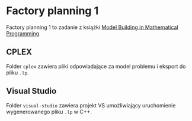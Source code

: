 # Factory planning 1

Factory planning 1 to zadanie z książki [Model Building in Mathematical Programming](https://www.researchgate.net/profile/Fazel-Varasteh-2/post/Can_anybody_please_suggest_a_reference_for_modelling_cost_of_production/attachment/59d63615c49f478072ea3d2f/AS%3A273636437495809%401442251418466/download/Wiley+Model+Building+in+Mathematical+Programming+5th+++++++%282013%29.%5Bsharethefiles.com%5D.pdf).

## CPLEX

Folder `cplex` zawiera pliki odpowiadające za model problemu i eksport do pliku `.lp`.

## Visual Studio

Folder `visual-studio` zawiera projekt VS umożliwiający uruchomienie wygenerowanego pliku `.lp` w C++.
